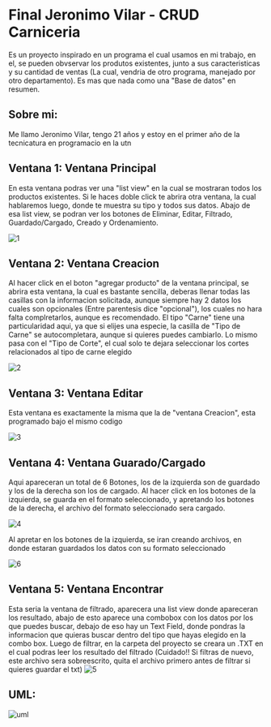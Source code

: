 # Final Jeronimo Vilar - CRUD Carniceria

Es un proyecto inspirado en un programa el cual usamos en mi trabajo, en el, se pueden obvservar los produtos existentes, junto a sus caracteristicas y su cantidad de ventas (La cual, vendria de otro programa, manejado por otro departamento). Es mas que nada como una "Base de datos" en resumen.

## Sobre mi:
Me llamo Jeronimo Vilar, tengo 21 años y estoy en el primer año de la tecnicatura en programacio en la utn

## Ventana 1: Ventana Principal
En esta ventana podras ver una "list view" en la cual se mostraran todos los productos existentes. Si le haces doble click te abrira otra ventana, la cual hablaremos luego, donde te muestra su tipo y todos sus datos. Abajo de esa list view, se podran ver los botones de Eliminar, Editar, Filtrado, Guardado/Cargado, Creado y Ordenamiento.

![1](https://github.com/user-attachments/assets/729922a5-1cd0-4e6f-b4c5-85e67dafdff7)


## Ventana 2: Ventana Creacion
Al hacer click en el boton "agregar producto" de la ventana principal, se abrira esta ventana, la cual es bastante sencilla, deberas llenar todas las casillas con la informacion solicitada, aunque siempre hay 2 datos los cuales son opcionales (Entre parentesis dice "opcional"), los cuales no hara falta complretarlos, aunque es recomendado.
El tipo "Carne" tiene una particularidad aqui, ya que si elijes una especie, la casilla de "Tipo de Carne" se autocompletara, aunque si quieres puedes cambiarlo. Lo mismo pasa con el "Tipo de Corte", el cual solo te dejara seleccionar los cortes relacionados al tipo de carne elegido

![2](https://github.com/user-attachments/assets/aeba0e2c-80d9-4f64-ac41-cbcae90bb72b)

## Ventana 3: Ventana Editar

Esta ventana es exactamente la misma que la de "ventana Creacion", esta programado bajo el mismo codigo

![3](https://github.com/user-attachments/assets/970f03bd-e1bb-44cd-9148-4c5ef0df2b89)

## Ventana 4: Ventana Guarado/Cargado
Aqui apareceran un total de 6 Botones, los de la izquierda son de guardado y los de la derecha son los de cargado. Al hacer click en los botones de la izquierda, se guarda en el formato seleccionado, y apretando los botones de la derecha, el archivo del formato seleccionado sera cargado.

![4](https://github.com/user-attachments/assets/1f5ce7f9-a1e8-4ee3-b397-cd1e33b32251)

Al apretar en los botones de la izquierda, se iran creando archivos, en donde estaran guardados los datos con su formato seleccionado

![6](https://github.com/user-attachments/assets/91e98858-494a-41d2-b0f8-2da571d72e48)


## Ventana 5: Ventana Encontrar
Esta seria la ventana de filtrado, aparecera una list view donde apareceran los resultado, abajo de esto aparece una combobox con los datos por los que puedes buscar, debajo de eso hay un Text Field, donde pondras la informacion que quieras buscar dentro del tipo que hayas elegido en la combo box. Luego de filtrar, en la carpeta del proyecto se creara un 
.TXT en el cual podras leer los resultado del filtrado (Cuidado!! Si filtras de nuevo, este archivo sera sobreescrito, quita el archivo primero antes de filtrar si quieres guardar el txt) 
![5](https://github.com/user-attachments/assets/ebcbc322-485e-40ea-8773-235ebcbd68f8)

## UML:

![uml](https://github.com/user-attachments/assets/1fb922da-3827-4a8c-ab78-44fb198a6355)

